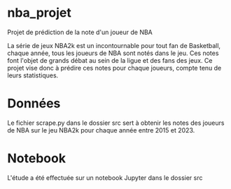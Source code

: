 # nba_projet
Projet de prédiction de la note d'un joueur de NBA 

La série de jeux NBA2k est un incontournable pour tout fan de Basketball, chaque année, tous les joueurs de NBA sont notés dans le jeu. Ces notes font l'objet de grands débat au sein de la ligue et des fans des jeux. Ce projet vise donc à prédire ces notes pour chaque joueurs, compte tenu de leurs statistiques. 


# Données 
Le fichier scrape.py dans le dossier src sert à obtenir les notes des joueurs de NBA sur le jeu NBA2k pour chaque année entre 2015 et 2023. 

# Notebook
L'étude a été effectuée sur un notebook Jupyter dans le dossier src
